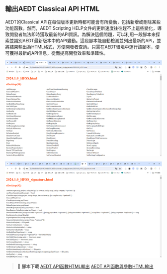 輸出AEDT Classical API HTML
---
AEDT的Classical API在每個版本更新時都可能會有所變動，包括新增或刪除某些功能函數。然而，AEDT Scripting HELP文件的更新速度往往趕不上這些變化，導致開發者無法即時獲取最新的API資訊。為解決這個問題，可以利用一段腳本來探索並識別AEDT最新版本中的API變動。這段腳本能自動檢測並列出最新的API，並將結果輸出為HTML格式，方便開發者查詢。只需在AEDT環境中運行該腳本，便可獲得最新的API信息，從而提高開發效率和準確性。

![2024-03-25_20-17-15](/assets/2024-03-25_20-17-15.png)

![2024-03-25_20-25-53](/assets/2024-03-25_20-25-53.png)

> :link: **腳本下載**
[AEDT API函數HTML輸出](/assets//queryAEDT_API_simple.py)
[AEDT API函數與參數HTML輸出](/assets/queryAEDT_API_signature.py)